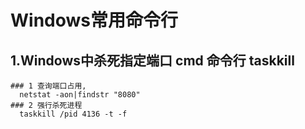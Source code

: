# Windows常用命令行
## 1.Windows中杀死指定端口 cmd 命令行 taskkill 
    ### 1 查询端口占用, 
      netstat -aon|findstr "8080"
    ### 2 强行杀死进程
      taskkill /pid 4136 -t -f
